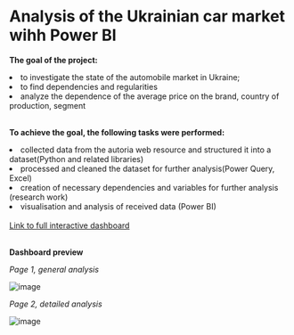 <body>
    <h1>Analysis of the Ukrainian car market wihh Power BI</h1>
    <p><b>The goal of the project:</b></p>
        <li>to investigate the state of the automobile market in Ukraine;</li>
        <li>to find dependencies and regularities</li>
        <li>analyze the dependence of the average price on the brand, country of production, segment</li>
    </br>
    <p><b>To achieve the goal, the following tasks were performed:</b></p>
    <li>collected data from the autoria web resource and structured it into a dataset(Python and related libraries)</li>
    <li>processed and cleaned the dataset for further analysis(Power Query, Excel)</li>
    <li>creation of necessary dependencies and variables for further analysis (research work)</li>
    <li>visualisation and analysis of received data (Power BI)</li>
</br>
    <a href='https://app.powerbi.com/view?r=eyJrIjoiZTZkMWJmZWEtYzZjYy00OWM4LWFjZDMtYzM1YjY2MjY1ZDczIiwidCI6ImRmODY3OWNkLWE4MGUtNDVkOC05OWFjLWM4M2VkN2ZmOTVhMCJ9'>Link to full interactive dashboard</a></br></br>
</body>


**Dashboard preview**

*Page 1, general analysis*

![image](https://github.com/Maichubist/car_market_analisys/assets/113465119/418ae2cd-d754-4dfd-8f78-510d89faacd7)

*Page 2, detailed analysis*

![image](https://github.com/Maichubist/car_market_analisys/assets/113465119/c649fb3f-a482-49aa-8812-eb6869eeaf18)






